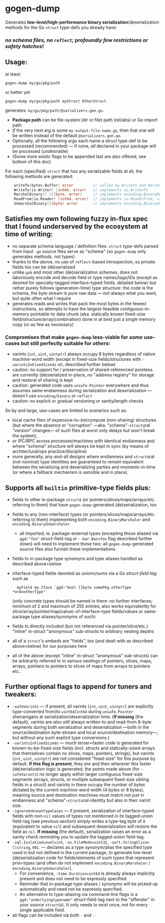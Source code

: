 # gogen-dump

Generates **low-level/high-performance binary serialization**/deserialization methods for the Go `struct` type-defs you already have:

### *no schema files, no `reflect`; profoundly few restrictions or safety hatches*!

## Usage:

at least:

    gogen-dump my/go/pkg/path

or better yet

    gogen-dump my/go/pkg/path myStruct OtherStruct

generates: `my/go/pkg/path/@serializers.gen.go`.

- **Package path** can be file-system (dir or file) path (rel/abs) or Go import path
- *If* the very next arg is some `my-output-file-name.go`, then that one will be written instead of the default `@serializers.gen.go`.
- Optionally, all the following args each name a struct type-def to be processed (recommended) — if none, *all* declared in your package will be processed (undesirable)
- (Some more exotic flags to be appended last are also offered, see bottom of this doc)

For each (specified) `struct` that has any serializable fields at all, the following methods are generated:

```go
	writeTo(bytes.Buffer) error         // called by WriteTo and MarshalBinary:
	WriteTo(io.Writer) (int64, error)   // implements io.WriterTo
	MarshalBinary() ([]byte, error)     // implements encoding.BinaryMarshaler
	ReadFrom(io.Reader) (int64, error)  // implements io.ReaderFrom, calls:
	UnmarshalBinary([]byte) error       // implements encoding.BinaryUnmarshaler
```

## Satisfies my own following fuzzy in-flux spec that I found underserved by the ecosystem at time of writing:

- no separate schema language / definition files: `struct` type-defs parsed from input `.go` source files serve as "schema" (so `gogen-dump` only generates methods, not types)
- thanks to the above, no use of `reflect`-based introspection, so private fields too can be (de)serialized
- unlike `gob` and most other (de)serialization schemes, does not laboriously encode and decode field or type names/tags/IDs (except as desired for specially-tagged interface-typed fields, detailed below) but rather purely follows (generation-time) type *structure*: the code is the schema, the byte stream is pure raw data — not always what you want, but quite often what I require
- generates reads and writes that pack the most bytes in the fewest instructions, so attempts to have the largest-feasible contiguous-in-memory pointable-to data chunk (aka. statically known fixed-size field/structure/array/combination) done in at best just a single memory copy (or as few as necessary)

### Compromises that make `gogen-dump` less-viable for *some* use-cases but still perfectly suitable for *others*:

- varints (`int`, `uint`, `uintptr`) always occupy 8 bytes regardless of native machine-word width (except in fixed-size fields/structures with `-varintsInFixedSizeds` on, described further below)
- caution: no support for / preservation of shared-references! pointees are currently (de)serialized in-place, no "address registry" for storage and restoral of sharing is kept
- caution: generated code uses `unsafe.Pointer` everywhere and thus assumes same endianness during serialization and deserialization — doesn't use `encoding/binary` or `reflect`
- caution: no explicit or gradual versioning or sanity/length checks

So by and large, use-cases are limited to scenarios such as:
- local cache files of expensive-to-(re)compute (non-sharing) structures (but where the absence or "corruption" —aka. "schema"-`struct`ural "version" changes— of such files at worst only delays but won't break the system),
- or IPC/RPC across processes/machines with identical endianness and where "schema" structure will always be kept in sync (by means of architectural/ops practice/discipline)
- more generally, any-and-all designs where endianness and `struct`ural (not nominal) type identities are guaranteed to remain equivalent between the serializing and deserializing parties and moments-in-time (or where a fallback mechanism is sensible and in place).

## Supports all `builtin` primitive-type fields plus:

- fields to other in-package `struct`s (or pointers/slices/maps/arrays/etc. referring to them) that have `gogen-dump`-generated (de)serialization, too
- fields to any (non-interface) types (or pointers/slices/maps/arrays/etc. referring to them) implementing *both* `encoding.BinaryMarshaler` and `encoding.BinaryUnmarshaler`
  - all imported, ie. package-external types (excepting those aliased via `ggd:"foo"` struct-field-tag or `--bar.Baz=foo` flag described further down) will need to implement these two; all `gogen-dump`-generated source files also furnish these implementations
- fields to in-package type synomyns and type aliases handled as described above+below
- interface-typed fields denoted as unions/sums via a *Go struct-field tag* such as

        myField my.Iface `ggd:"bool []byte somePkg.otherType *orAnotherType"`

    (only concrete types should be named in there: no further interfaces; minimum of 2 and maximum of 255 entries; also works equivalently for slice/array/pointer/map(value)-of-interface-type fields/values or same-package type aliases/synonyms of such)
- fields to directly included (but not referenced via pointer/slice/etc.) "inline" in-struct "anonymous" sub-structs to arbitrary nesting depths
- all of a `struct`'s *embeds* are "fields", too (and dealt with as described above+below) for our purposes here
- all of the above (except "inline" in-struct "anonymous" sub-structs) can be arbitrarily referred to in various nestings of pointers, slices, maps, arrays, pointers to pointers to slices of maps from arrays to pointers etc..

## Further optional flags to append for tuners and tweakers:

- `-safeVarints` — if present, all varints (`int`, `uint`, `uintptr`) are explicitly type-converted from/to `uint64`/`int64` during `unsafe.Pointer` shenanigans at serialization/deserialization time. (**If missing** (the default), varints are *also still* always written-to and read-from 8-byte segments during both serialization and deserialization —both in the source/destination byte-stream and local source/destination memory—, but without any such explicit type conversions.)
- `-varintsInFixedSizeds` — much terser+faster code is generated for known-to-be-fixed-size fields (incl. structs and statically-sized-arrays that themselves contain no slices, maps, pointers, strings), but varints (`int`, `uint`, `uintptr`) are not considered "fixed-size" for this purpose by default. **If this flag is present**, they *are* and then wherever this faster (de)serialization logic is generated, the points made above (for `-safeVarints`) no longer apply within larger contiguous fixed-size segments (arrays, structs, or multiple subsequent fixed-size sibling fields in a struct) and varints in there occupy the number of bytes dictated by the current machine-word width (4 bytes or 8 bytes), meaning source and destination machines must match not just in endianness and "schema"-`struct`ural-identity but also in their varint size.
- `-ignoreUnknownTypeCases` — if present, serialization of interface-typed fields with non-`nil` values of types not mentioned in its tagged-union field-tag (see previous section) simply writes a type-tag byte of `0` (equivalent to value `nil`) and subsequent deserialization will restore the field as `nil`. **If missing** (the default), serialization raises an error as a sanity check reminding you to update the tagged-union field-tag.
- `-sql.IsolationLevel=int`, `-os.FileMode=uint32`, `-sort.StringSlice=[]string`, etc. — declares as a type synonym/alias the specified type used in but not defined in the current package, to generate low-level (de)serialization code for fields/elements of such types that represent prim-types (and often do not implement `encoding.BinaryMarshaler` / `encoding.BinaryUnmarshaler`).
  - For convenience, `-time.Duration=int64` is already always implicitly present and does not need to be expressly specified.
  - Reminder that in-package type aliases / synonyms will be picked up automatically and need not be expressly specified.
  - An alternative to type-aliasing via command-line flags is a `ggd:"underlyingtypename"` struct-field-tag next to the "offender" in your source `struct`(s). It only needs to exist once, not for every single applicable field.
- all flags can be included via both `-` and `--`
